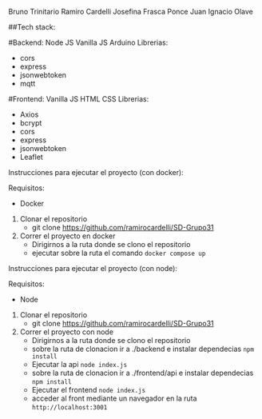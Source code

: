Bruno Trinitario
Ramiro Cardelli
Josefina Frasca Ponce
Juan Ignacio Olave

##Tech stack:

#Backend:
Node JS
Vanilla JS
Arduino
Librerias: 
   - cors
   - express
   - jsonwebtoken
   - mqtt

#Frontend:
Vanilla JS
HTML
CSS
   Librerias:  
   - Axios
   - bcrypt
   - cors
   - express
   - jsonwebtoken
   - Leaflet

Instrucciones para ejecutar el proyecto (con docker):

Requisitos:
- Docker

1. Clonar el repositorio
   - git clone https://github.com/ramirocardelli/SD-Grupo31
2. Correr el proyecto en docker
   - Dirigirnos a la ruta donde se clono el repositorio
   - ejecutar sobre la ruta el comando `docker compose up`

Instrucciones para ejecutar el proyecto (con node):

Requisitos:
- Node

1. Clonar el repositorio
   - git clone https://github.com/ramirocardelli/SD-Grupo31
2. Correr el proyecto con node
   - Dirigirnos a la ruta donde se clono el repositorio
   - sobre la ruta de clonacion ir a ./backend e instalar dependecias `npm install`
   - Ejecutar la api `node index.js`
   - sobre la ruta de clonacion ir a ./frontend/api e instalar dependecias `npm install`
   - Ejecutar el frontend `node index.js`
   - acceder al front mediante un navegador en la ruta `http://localhost:3001`
